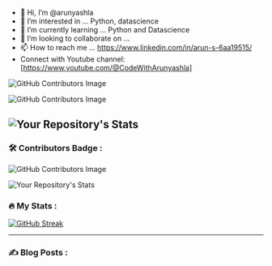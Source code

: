 - 👋 Hi, I’m @arunyashla
- 👀 I’m interested in ... Python, datascience
- 🌱 I’m currently learning ... Python and Datascience
- 💞️ I’m looking to collaborate on ...
- 📫 How to reach me ... https://www.linkedin.com/in/arun-s-6aa19515/
-  Connect with Youtube channel: [https://www.youtube.com/@CodeWithArunyashla]


![GitHub Contributors Image](https://img.shields.io/badge/%20Jupyter%20Notebook%20-expert-red)

![GitHub Contributors Image](https://img.shields.io/badge/%20python%20-expert-blue)

![Your Repository's Stats](https://github-readme-stats.vercel.app/api?username=arunyashla&show_icons=true)
---

### :hammer_and_wrench: Contributors Badge : 

![GitHub Contributors Image](https://contrib.rocks/image?repo=arunyashla/FLIGHT-PRICE-PREDICTION)

![Your Repository's Stats](https://github-readme-stats.vercel.app/api/top-langs/?username=arunyashla&theme=blue-green)


### :fire: My Stats :


[![GitHub Streak](http://github-readme-streak-stats.herokuapp.com?user=arunyashla&theme=dark&hide_border=true&date_format=M%20j%5B%2C%20Y%5D)](https://git.io/streak-stats)





---

### :writing_hand: Blog Posts :


<!---
arunyashla/arunyashla is a ✨ special ✨ repository because its `README.md` (this file) appears on your GitHub profile.
You can click the Preview link to take a look at your changes.
--->

